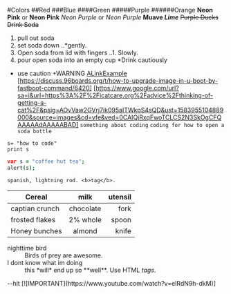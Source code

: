 #Colors
##Red
###Blue
####Green
#####Purple
######Orange
**Neon Pink** or __Neon Pink__
*Neon Purple* or _Neon Purple_
**Muave _Lime_**
~~Purple Ducks Drink Soda~~
1. pull out soda
2. set soda down
..*gently.
3. Open soda from lid with fingers
..1. Slowly. 
4. pour open soda into an empty cup
*Drink cautiously
- use caution
+WARNING 
[ALinkExample](https://ww.google.com)
[https://discuss.96boards.org/t/how-to-upgrade-image-in-u-boot-by-fastboot-command/6420]
[https://www.google.com/url?sa=i&url=https%3A%2F%2Ficatcare.org%2Fadvice%2Fthinking-of-getting-a-cat%2F&psig=AOvVaw2GVrj7ik095aITWkpS4sQD&ust=1583955104889000&source=images&cd=vfe&ved=0CAIQjRxqFwoTCLCS2N3SkOgCFQAAAAAdAAAAABAD]
```something about coding```
```coding for how to open a soda bottle```
```fuck
s= "how to code"
print s
```
```coffee
var s = "coffee hut tea";
alert(s);
```
```
spanish, lightning rod. <b>tag</b>.
```
| Cereal        | milk          | utensil  |
| ------------- |:-------------:| --------:|
| captian crunch| chocolate     |   fork   |
| frosted flakes| 2% whole      |  spoon   |
| Honey bunches | almond        |  knife   |
<dl>
  <dt>nighttime bird</dt>
  <dd>Birds of prey are awesome.</dd>
  <dt>I dont know what im doing</dt>
  <dd>this *will* end up so **well**. Use HTML <em>tags</em>.</dd>
</dl>
--hit
<ENTER>
  <a href="http://https://www.youtube.com/watch?v=y5CsahqwG_I&list=RDy5CsahqwG_I&start_radio=1><img src="http://img.https://www.youtube.com/watch?v=kGSECmGaqcY&list=RDy5CsahqwG_I&index=16IMAGE ALT TEXT HERE" width="240" height="180" border="10" /></a>
[![IMPORTANT](https://www.youtube.com/watch?v=eIRdN9h-dkM)]



